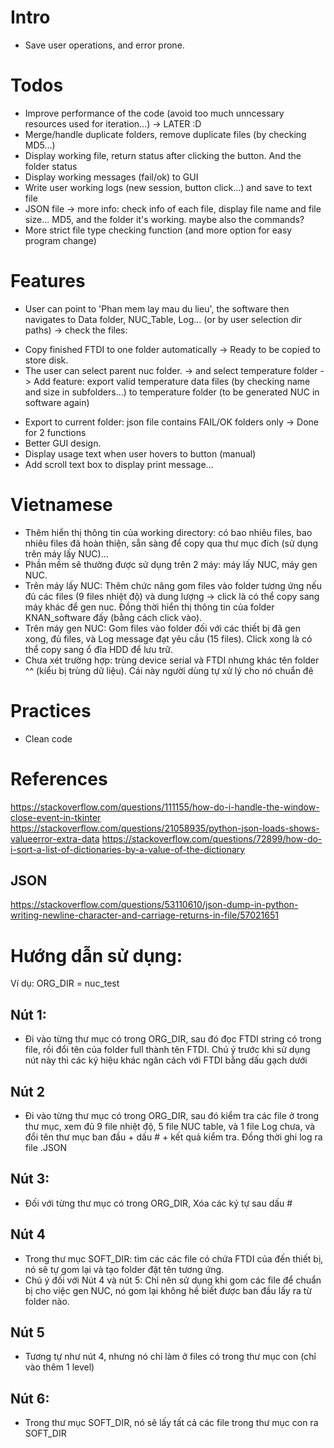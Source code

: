 # Intro
+ Save user operations, and error prone.
# Todos
- Improve performance of the code (avoid too much unncessary resources used for iteration...) -> LATER :D
- Merge/handle duplicate folders, remove duplicate files (by checking MD5...)
- Display working file, return status after clicking the button. And the folder status
- Display working messages (fail/ok) to GUI
- Write user working logs (new session, button click...) and save to text file
- JSON file -> more info: check info of each file, display file name and file size... MD5, and the folder it's working. maybe also the commands?
- More strict file type checking function (and more option for easy program change)
# Features
- User can point to 'Phan mem lay mau du lieu', the software then navigates to Data folder, NUC_Table, Log... (or by user selection dir paths) -> check the files:
+ Copy finished FTDI to one folder automatically -> Ready to be copied to store disk.
+ The user can select parent nuc folder. -> and select temperature folder -> Add feature: export valid temperature data files (by checking name and size in subfolders...) to temperature folder (to be generated NUC in software again)
- Export to current folder: json file contains FAIL/OK folders only -> Done for 2 functions
- Better GUI design.
- Display usage text when user hovers to button (manual)
- Add scroll text box to display print message...
# Vietnamese
- Thêm hiển thị thông tin của working directory: có bao nhiêu files, bao nhiêu files đã hoàn thiện, sẵn sàng để copy qua thư mục đích (sử dụng trên máy lấy NUC)… 
- Phần mềm sẽ thường được sử dụng trên 2 máy: máy lấy NUC, máy gen NUC.
- Trên máy lấy NUC: Thêm chức năng gom files vào folder tương ứng nếu đủ các files (9 files nhiệt độ) và dung lượng -> click là có thể copy sang máy khác để gen nuc. Đồng thời hiển thị thông tin của folder KNAN_software đấy (bằng cách click vào). 
- Trên máy gen NUC: Gom files vào folder đối với các thiết bị đã gen xong, đủ files, và Log message đạt yêu cầu (15 files). Click xong là có thể copy sang ổ đĩa HDD để lưu trữ.
- Chưa xét trường hợp: trùng device serial và FTDI nhưng khác tên folder ^^ (kiểu bị trùng dữ liệu). Cái này người dùng tự xử lý cho nó chuẩn đê
# Practices
- Clean code
# References
https://stackoverflow.com/questions/111155/how-do-i-handle-the-window-close-event-in-tkinter
https://stackoverflow.com/questions/21058935/python-json-loads-shows-valueerror-extra-data
https://stackoverflow.com/questions/72899/how-do-i-sort-a-list-of-dictionaries-by-a-value-of-the-dictionary

## JSON
https://stackoverflow.com/questions/53110610/json-dump-in-python-writing-newline-character-and-carriage-returns-in-file/57021651

# Hướng dẫn sử dụng:
Ví dụ:
ORG_DIR = nuc_test
## Nút 1:
- Đi vào từng thư mục có trong ORG_DIR, sau đó đọc FTDI string có trong file, rồi đổi tên của folder full thành tên FTDI. Chú ý trước khi sử dụng nút này thì các ký hiệu khác ngăn cách với FTDI bằng dấu gạch dưới
## Nút 2
- Đi vào từng thư mục có trong ORG_DIR, sau đó kiểm tra các file ở trong thư mục, xem đủ 9 file nhiệt độ, 5 file NUC table, và 1 file Log chưa, và đổi tên thư mục ban đầu + dấu # + kết quả kiểm tra. Đồng thời ghi log ra file .JSON
## Nút 3: 
- Đối với từng thư mục có trong ORG_DIR, Xóa các ký tự sau dấu #
## Nút 4
- Trong thư mục SOFT_DIR: tìm các các file có chứa FTDI của đến thiết bị, nó sẽ tự gom lại và tạo folder đặt tên tương ứng.
- Chú ý đối với Nút 4 và nút 5: Chỉ nên sử dụng khi gom các file để chuẩn bị cho việc gen NUC, nó gom lại không hề biết được ban đầu lấy ra từ folder nào.
## Nút 5
- Tương tự như nút 4, nhưng nó chỉ làm ở files có trong thư mục con (chỉ vào thêm 1 level)
## Nút 6:
- Trong thư mục SOFT_DIR, nó sẽ lấy tất cả các file trong thư mục con ra SOFT_DIR
